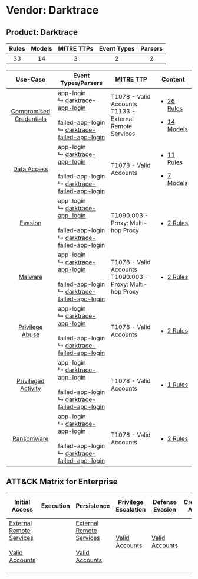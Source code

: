 Vendor: Darktrace
=================
Product: Darktrace
------------------
| Rules | Models | MITRE TTPs | Event Types | Parsers |
|:-----:|:------:|:----------:|:-----------:|:-------:|
|  33   |   14   |     3      |      2      |    2    |

|                                  Use-Case                                  | Event Types/Parsers                                                                                                                                                                                       | MITRE TTP                                                        | Content                                                                                                                  |
|:--------------------------------------------------------------------------:| --------------------------------------------------------------------------------------------------------------------------------------------------------------------------------------------------------- | ---------------------------------------------------------------- | ------------------------------------------------------------------------------------------------------------------------ |
| [Compromised Credentials](../../../UseCases/uc_compromised_credentials.md) |  app-login<br> ↳ [darktrace-app-login](Parsers/parserContent_darktrace-app-login.md)<br><br> failed-app-login<br> ↳ [darktrace-failed-app-login](Parsers/parserContent_darktrace-failed-app-login.md)<br> | T1078 - Valid Accounts<br>T1133 - External Remote Services<br>   | [<ul><li>26 Rules</li></ul><ul><li>14 Models</li></ul>](Rules_Models/r_m_darktrace_darktrace_Compromised_Credentials.md) |
|             [Data Access](../../../UseCases/uc_data_access.md)             |  app-login<br> ↳ [darktrace-app-login](Parsers/parserContent_darktrace-app-login.md)<br><br> failed-app-login<br> ↳ [darktrace-failed-app-login](Parsers/parserContent_darktrace-failed-app-login.md)<br> | T1078 - Valid Accounts<br>                                       | [<ul><li>11 Rules</li></ul><ul><li>7 Models</li></ul>](Rules_Models/r_m_darktrace_darktrace_Data_Access.md)              |
|                 [Evasion](../../../UseCases/uc_evasion.md)                 |  app-login<br> ↳ [darktrace-app-login](Parsers/parserContent_darktrace-app-login.md)<br><br> failed-app-login<br> ↳ [darktrace-failed-app-login](Parsers/parserContent_darktrace-failed-app-login.md)<br> | T1090.003 - Proxy: Multi-hop Proxy<br>                           | [<ul><li>2 Rules</li></ul>](Rules_Models/r_m_darktrace_darktrace_Evasion.md)                                             |
|                 [Malware](../../../UseCases/uc_malware.md)                 |  app-login<br> ↳ [darktrace-app-login](Parsers/parserContent_darktrace-app-login.md)<br><br> failed-app-login<br> ↳ [darktrace-failed-app-login](Parsers/parserContent_darktrace-failed-app-login.md)<br> | T1078 - Valid Accounts<br>T1090.003 - Proxy: Multi-hop Proxy<br> | [<ul><li>2 Rules</li></ul>](Rules_Models/r_m_darktrace_darktrace_Malware.md)                                             |
|         [Privilege Abuse](../../../UseCases/uc_privilege_abuse.md)         |  app-login<br> ↳ [darktrace-app-login](Parsers/parserContent_darktrace-app-login.md)<br><br> failed-app-login<br> ↳ [darktrace-failed-app-login](Parsers/parserContent_darktrace-failed-app-login.md)<br> | T1078 - Valid Accounts<br>                                       | [<ul><li>2 Rules</li></ul>](Rules_Models/r_m_darktrace_darktrace_Privilege_Abuse.md)                                     |
|     [Privileged Activity](../../../UseCases/uc_privileged_activity.md)     |  app-login<br> ↳ [darktrace-app-login](Parsers/parserContent_darktrace-app-login.md)<br><br> failed-app-login<br> ↳ [darktrace-failed-app-login](Parsers/parserContent_darktrace-failed-app-login.md)<br> | T1078 - Valid Accounts<br>                                       | [<ul><li>1 Rules</li></ul>](Rules_Models/r_m_darktrace_darktrace_Privileged_Activity.md)                                 |
|              [Ransomware](../../../UseCases/uc_ransomware.md)              |  app-login<br> ↳ [darktrace-app-login](Parsers/parserContent_darktrace-app-login.md)<br><br> failed-app-login<br> ↳ [darktrace-failed-app-login](Parsers/parserContent_darktrace-failed-app-login.md)<br> | T1078 - Valid Accounts<br>                                       | [<ul><li>2 Rules</li></ul>](Rules_Models/r_m_darktrace_darktrace_Ransomware.md)                                          |

ATT&CK Matrix for Enterprise
----------------------------
| Initial Access                                                                                                                                   | Execution | Persistence                                                                                                                                      | Privilege Escalation                                                | Defense Evasion                                                     | Credential Access | Discovery | Lateral Movement | Collection | Command and Control                                                                                                                       | Exfiltration | Impact |
| ------------------------------------------------------------------------------------------------------------------------------------------------ | --------- | ------------------------------------------------------------------------------------------------------------------------------------------------ | ------------------------------------------------------------------- | ------------------------------------------------------------------- | ----------------- | --------- | ---------------- | ---------- | ----------------------------------------------------------------------------------------------------------------------------------------- | ------------ | ------ |
| [External Remote Services](https://attack.mitre.org/techniques/T1133)<br><br>[Valid Accounts](https://attack.mitre.org/techniques/T1078)<br><br> |           | [External Remote Services](https://attack.mitre.org/techniques/T1133)<br><br>[Valid Accounts](https://attack.mitre.org/techniques/T1078)<br><br> | [Valid Accounts](https://attack.mitre.org/techniques/T1078)<br><br> | [Valid Accounts](https://attack.mitre.org/techniques/T1078)<br><br> |                   |           |                  |            | [Proxy: Multi-hop Proxy](https://attack.mitre.org/techniques/T1090/003)<br><br>[Proxy](https://attack.mitre.org/techniques/T1090)<br><br> |              |        |
